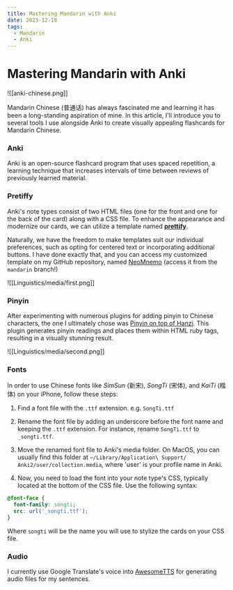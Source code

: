 ```yaml
---
title: Mastering Mandarin with Anki
date: 2023-12-18
tags:
  - Mandarin
  - Anki
---
```

# Mastering Mandarin with Anki

![[anki-chinese.png]]

Mandarin Chinese (普通话) has always fascinated me and learning it has been a long-standing aspiration of mine. In this article, I'll introduce you to several tools I use alongside Anki to create visually appealing flashcards for Mandarin Chinese.

### Anki

Anki is an open-source flashcard program that uses spaced repetition, a learning technique that increases intervals of time between reviews of previously learned material.

### Pretiffy

Anki's note types consist of two HTML files (one for the front and one for the back of the card) along with a CSS file. To enhance the appearance and modernize our cards, we can utilize a template named **[prettify](https://github.com/pranavdeshai/anki-prettify)**.

Naturally, we have the freedom to make templates suit our individual preferences, such as opting for centered text or incorporating additional buttons. I have done exactly that, and you can access my customized template on my GitHub repository, named [NeoMnemo](https://github.com/riceset/NeoMnemo) (access it from the `mandarin` branch!)

![[Linguistics/media/first.png]]

###  Pinyin

After experimenting with numerous plugins for adding pinyin to Chinese characters, the one I ultimately chose was [Pinyin on top of Hanzi](https://ankiweb.net/shared/info/417709332). This plugin generates pinyin readings and places them within HTML ruby tags, resulting in a visually stunning result.

![[Linguistics/media/second.png]]

### Fonts

In order to use Chinese fonts like *SimSun* (新宋), *SongTi* (宋体), and *KaiTi* (楷体) on your iPhone, follow these steps:

1. Find a font file with the `.ttf` extension. e.g. `SongTi.ttf`

2. Rename the font file by adding an underscore before the font name and keeping the `.ttf` extension. For instance, rename `SongTi.ttf` to `_songti.ttf`.

3. Move the renamed font file to Anki's media folder. On MacOS, you can usually find this folder at `~/Library/Application\ Support/
Anki2/user/collection.media`, where 'user' is your profile name in Anki.

4. Now, you need to load the font into your note type's CSS, typically located at the bottom of the CSS file. Use the following syntax:

```css
@font-face {
  font-family: songti;
  src: url('_songti.ttf');
}
```

Where `songti` will be the name you will use to stylize the cards on your CSS file.

### Audio

I  currently use Google Translate's voice into [AwesomeTTS](https://ankiweb.net/shared/info/1436550454) for generating audio files for my sentences.

